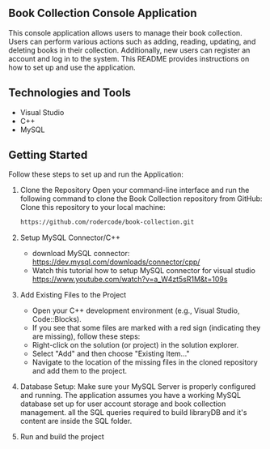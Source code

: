 ## Book Collection Console Application
This console application allows users to manage their book collection. Users can perform various actions such
as adding, reading, updating, and deleting books in their collection. Additionally, new users can register an
account and log in to the system. This README provides instructions on how to set up  and use the application.


## Technologies and Tools
- Visual Studio
- C++
- MySQL

## Getting Started

Follow these steps to set up and run the Application:

1. Clone the Repository
Open your command-line interface and run the following command to clone the Book Collection repository from GitHub:
Clone this repository to your local machine:
   ```bash
   https://github.com/rodercode/book-collection.git

2. Setup MySQL Connector/C++
   - download MySQL connector: https://dev.mysql.com/downloads/connector/cpp/
   - Watch this tutorial how to setup MySQL connector for visual studio
     https://www.youtube.com/watch?v=a_W4zt5sR1M&t=109s
     
3.  Add Existing Files to the Project
    - Open your C++ development environment (e.g., Visual Studio, Code::Blocks).
    - If you see that some files are marked with a red sign (indicating they are missing), follow these steps:
    - Right-click on the solution (or project) in the solution explorer.
    - Select "Add" and then choose "Existing Item..."
    - Navigate to the location of the missing files in the cloned repository and add them to the project.

4. Database Setup:
   Make sure your MySQL Server is properly configured and running. The application assumes you have a working MySQL database set up for user account storage and book collection management.
   all the SQL queries required to build libraryDB and it's content are inside the SQL folder. 

5. Run and build the project 
   
